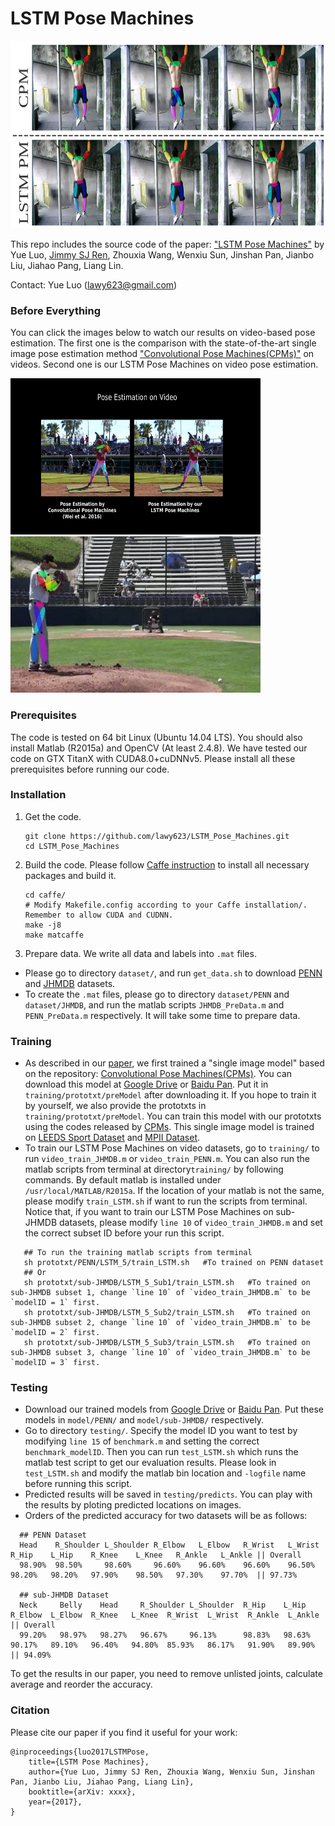 # LSTM Pose Machines

<img src="figs/img.png" width="800" height="300" />

This repo includes the source code of the paper:
["LSTM Pose Machines"](http://temp.pdf) by Yue Luo, [Jimmy SJ Ren](http://www.jimmyren.com/), Zhouxia Wang, Wenxiu Sun, Jinshan Pan, Jianbo Liu, Jiahao Pang, Liang Lin.

Contact: Yue Luo (lawy623@gmail.com)

### Before Everything
You can click the images below to watch our results on video-based pose estimation. The first one is the comparison with the state-of-the-art single image pose estimation method ["Convolutional Pose Machines(CPMs)"](https://github.com/shihenw/convolutional-pose-machines-release) on videos. Second one is our LSTM Pose Machines on video pose estimation.

<a href="https://youtu.be/gOUcV4ZCT4A" target="_blank"><img src="figs/compare.png" width="400" height="250" /></a>
<a href="https://youtu.be/-sP3LWl6Ul0" target="_blank"><img src="figs/result.png" width="400" height="250" /></a>

### Prerequisites
The code is tested on 64 bit Linux (Ubuntu 14.04 LTS). You should also install Matlab (R2015a) and OpenCV (At least 2.4.8). We have tested our code on GTX TitanX with CUDA8.0+cuDNNv5. Please install all these prerequisites before running our code.
   
### Installation
1. Get the code. 
   ```Shell
   git clone https://github.com/lawy623/LSTM_Pose_Machines.git
   cd LSTM_Pose_Machines
   ```
2. Build the code. Please follow [Caffe instruction](http://caffe.berkeleyvision.org/installation.html) to install all necessary packages and build it.

   ```Shell
   cd caffe/
   # Modify Makefile.config according to your Caffe installation/. Remember to allow CUDA and CUDNN.
   make -j8
   make matcaffe
   ```
3. Prepare data. We write all data and labels into `.mat` files.

- Please go to directory `dataset/`, and run `get_data.sh` to download [PENN](http://dreamdragon.github.io/PennAction/) and [JHMDB](http://jhmdb.is.tue.mpg.de/) datasets.
- To create the `.mat` files, please go to directory `dataset/PENN` and `dataset/JHMDB`, and run the matlab scripts `JHMDB_PreData.m` and `PENN_PreData.m` respectively. It will take some time to prepare data.

### Training
- As described in our [paper](http://temp.pdf), we first trained a "single image model" based on the repository: [Convolutional Pose Machines(CPMs)](https://github.com/shihenw/convolutional-pose-machines-release). You can download this model at [Google Drive](https://drive.google.com/open?id=1IfcSywYsX33aA_s8fw6rw7C7JJnqp6Fe) or [Baidu Pan](https://pan.baidu.com/s/1c17oOjm). Put it in `training/prototxt/preModel` after downloading it. If you hope to train it by yourself, we also provide the prototxts in `training/prototxt/preModel`. You can train this model with our prototxts using the codes released by [CPMs](https://github.com/shihenw/convolutional-pose-machines-release). This single image model is trained on [LEEDS Sport Dataset](http://www.comp.leeds.ac.uk/mat4saj/lsp.html) and [MPII Dataset](http://human-pose.mpi-inf.mpg.de/).
- To train our LSTM Pose Machines on video datasets, go to `training/` to run `video_train_JHMDB.m` or `video_train_PENN.m`. You can also run the matlab scripts from terminal at directory`training/` by following commands. By default matlab is installed under `/usr/local/MATLAB/R2015a`. If the location of your matlab is not the same, please modify `train_LSTM.sh` if want to run the scripts from terminal.
Notice that, if you want to train our LSTM Pose Machines on sub-JHMDB datasets, please modify `line 10` of `video_train_JHMDB.m` and set the correct subset ID before your run this script.

```Shell
   ## To run the training matlab scripts from terminal
   sh prototxt/PENN/LSTM_5/train_LSTM.sh   #To trained on PENN dataset
   ## Or
   sh prototxt/sub-JHMDB/LSTM_5_Sub1/train_LSTM.sh   #To trained on sub-JHMDB subset 1, change `line 10` of `video_train_JHMDB.m` to be `modelID = 1` first.
   sh prototxt/sub-JHMDB/LSTM_5_Sub2/train_LSTM.sh   #To trained on sub-JHMDB subset 2, change `line 10` of `video_train_JHMDB.m` to be `modelID = 2` first.
   sh prototxt/sub-JHMDB/LSTM_5_Sub3/train_LSTM.sh   #To trained on sub-JHMDB subset 3, change `line 10` of `video_train_JHMDB.m` to be `modelID = 3` first.
```

### Testing
- Download our trained models from [Google Drive](https://drive.google.com/open?id=17138Rx2OYrMrEbg8jt5_v4doxCAdQwxM) or [Baidu Pan](https://pan.baidu.com/s/1eS8hapW). Put these models in `model/PENN/` and `model/sub-JHMDB/` respectively.
- Go to directory `testing/`. Specify the model ID you want to test by modifying `line 15` of `benchmark.m` and setting the correct `benchmark_modelID`. Then you can run `test_LSTM.sh` which runs the matlab test script to get our evaluation results. Please look in `test_LSTM.sh` and modify the matlab bin location and `-logfile` name before running this script.
- Predicted results will be saved in `testing/predicts`. You can play with the results by ploting predicted locations on images.
- Orders of the predicted accuracy for two datasets will be as follows:
```
  ## PENN Dataset
  Head    R_Shoulder L_Shoulder R_Elbow   L_Elbow   R_Wrist   L_Wrist   R_Hip    L_Hip    R_Knee    L_Knee   R_Ankle   L_Ankle || Overall
  98.90%  98.50%     98.60%     96.60%    96.60%    96.60%    96.50%    98.20%   98.20%   97.90%    98.50%   97.30%    97.70%  || 97.73%
  
  ## sub-JHMDB Dataset
  Neck     Belly    Head     R_Shoulder L_Shoulder  R_Hip    L_Hip    R_Elbow  L_Elbow  R_Knee   L_Knee  R_Wrist  L_Wrist  R_Ankle  L_Ankle || Overall
  99.20%   98.97%   98.27%   96.67%     96.13%      98.83%   98.63%   90.17%   89.10%   96.40%   94.80%  85.93%   86.17%   91.90%   89.90%  || 94.09%
```
To get the results in our paper, you need to remove unlisted joints, calculate average and reorder the accuracy.

### Citation
Please cite our paper if you find it useful for your work:
```
@inproceedings{luo2017LSTMPose,
    title={LSTM Pose Machines},
    author={Yue Luo, Jimmy SJ Ren, Zhouxia Wang, Wenxiu Sun, Jinshan Pan, Jianbo Liu, Jiahao Pang, Liang Lin},
    booktitle={arXiv: xxxx},
    year={2017},
}
